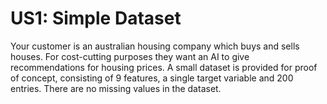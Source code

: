 # US1: Simple Dataset
Your customer is an australian housing company which buys and sells houses. For cost-cutting purposes they want an AI to give recommendations for housing prices. A small dataset is provided for proof of concept, consisting of 9 features, a single target variable and 200 entries. There are no missing values in the dataset.
